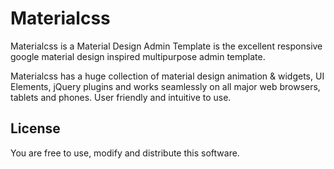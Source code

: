 # Materialcss

Materialcss is a Material Design Admin Template is the excellent responsive google material design inspired multipurpose admin template.

Materialcss has a huge collection of material design animation & widgets, UI Elements, jQuery plugins and works seamlessly on all major web browsers, tablets and phones. User friendly and intuitive to use.


## License

You are free to use, modify and distribute this software.
